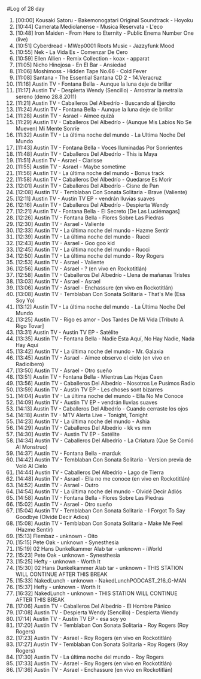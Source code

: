 #Log of 28 day

1. [00:00] Kousaki Satoru - Bakemonogatari Original Soundtrack - Hoyoku
1. [10:44] Camerata Mediolanense - Musica Reservata - L'eco
1. [10:48] Iron Maiden - From Here to Eternity - Public Enema Number One (live)
1. [10:51] Cyberdread - MWep0001 Roots Music - Jazzyfunk Mood
1. [10:55] Nek - La Vida Es - Comenzar De Cero
1. [10:59] Ellen Allien - Remix Collection - koax - apparat
1. [11:05] Nicho Hinojosa - En El Bar - Ansiedad
1. [11:06] Moshimoss - Hidden Tape No.66 - Cold Fever
1. [11:08] Santana - The Essential Santana CD 2 - 14.Veracruz
1. [11:16] Austin TV - Fontana Bella - Aunque la luna deje de brillar
1. [11:17] Austin TV - Despierta Wendy (Sencillo) - Arrostrar la metralla sereno (demo 28.8.2011)
1. [11:21] Austin TV - Caballeros Del Albedrío - Buscando al Ejército
1. [11:24] Austin TV - Fontana Bella - Aunque la luna deje de brillar
1. [11:28] Austin TV - Asrael - Aimee quizá
1. [11:29] Austin TV - Caballeros Del Albedrío - (Aunque Mis Labios No Se Mueven) Mi Mente Sonríe
1. [11:32] Austin TV - La última noche del mundo - La Ultima Noche Del Mundo
1. [11:43] Austin TV - Fontana Bella - Voces Iluminadas Por Sonrientes
1. [11:48] Austin TV - Caballeros Del Albedrío - This is Maya
1. [11:51] Austin TV - Asrael - Clarisse
1. [11:55] Austin TV - Asrael - Maybe sometime
1. [11:56] Austin TV - La última noche del mundo - Bonus track
1. [11:58] Austin TV - Caballeros Del Albedrío - Quedarse Es Morir
1. [12:01] Austin TV - Caballeros Del Albedrío - Cisne de Pan
1. [12:08] Austin TV - Temblaban Con Sonata Solitaria - Brave (Valiente)
1. [12:11] Austin TV - Austin TV EP - vendrán lluvias suaves
1. [12:16] Austin TV - Caballeros Del Albedrío - Despierta Wendy
1. [12:21] Austin TV - Fontana Bella - El Secreto [De Las Luciémagas]
1. [12:26] Austin TV - Fontana Bella - Flores Sobre Las Piedras
1. [12:30] Austin TV - Asrael - Valiente
1. [12:33] Austin TV - La última noche del mundo - Hazme Sentir
1. [12:39] Austin TV - La última noche del mundo - Rucci
1. [12:43] Austin TV - Asrael - Goo goo kid
1. [12:45] Austin TV - La última noche del mundo - Rucci
1. [12:50] Austin TV - La última noche del mundo - Roy Rogers
1. [12:53] Austin TV - Asrael - Valiente
1. [12:56] Austin TV - Asrael - ? (en vivo en Rockotitlán)
1. [12:58] Austin TV - Caballeros Del Albedrío - Llena de mañanas Tristes
1. [13:03] Austin TV - Asrael - Asrael
1. [13:06] Austin TV - Asrael - Enchassure (en vivo en Rockotitlán)
1. [13:08] Austin TV - Temblaban Con Sonata Solitaria - That's Me (Esa Soy Yo)
1. [13:12] Austin TV - La última noche del mundo - La Ùltima Noche Del Mundo
1. [13:25] Austin TV - Rigo es amor - Dos Tardes De Mi Vida [Tributo A Rigo Tovar]
1. [13:31] Austin TV - Austin TV EP - Satélite
1. [13:35] Austin TV - Fontana Bella - Nadie Esta Aquí, No Hay Nadie, Nada Hay Aquí
1. [13:42] Austin TV - La última noche del mundo - Mr. Galaxia
1. [13:45] Austin TV - Asrael - Aimee observo el cielo (en vivo en Radioibero)
1. [13:50] Austin TV - Asrael - Otro sueño
1. [13:51] Austin TV - Fontana Bella - Mientras Las Hojas Caen
1. [13:56] Austin TV - Caballeros Del Albedrío - Nosotros Le Pusimos Radio
1. [13:59] Austin TV - Austin TV EP - Les choses sont bizarres
1. [14:04] Austin TV - La última noche del mundo - Ella No Me Conoce
1. [14:09] Austin TV - Austin TV EP - vendrán lluvias suaves
1. [14:13] Austin TV - Caballeros Del Albedrío - Cuando cerraste los ojos
1. [14:18] Austin TV - MTV Alerta Live - Tonight, Tonight
1. [14:23] Austin TV - La última noche del mundo - Ashia
1. [14:29] Austin TV - Caballeros Del Albedrío - kk vs mm
1. [14:30] Austin TV - Austin TV EP - Satélite
1. [14:34] Austin TV - Caballeros Del Albedrío - La Criatura (Que Se Comió Al Monstruo)
1. [14:37] Austin TV - Fontana Bella - marduk
1. [14:42] Austin TV - Temblaban Con Sonata Solitaria - Version previa de Voló Al Cielo
1. [14:44] Austin TV - Caballeros Del Albedrío - Lago de Tierra
1. [14:48] Austin TV - Asrael - Ella no me conoce (en vivo en Rockotitlán)
1. [14:52] Austin TV - Asrael - Outro
1. [14:54] Austin TV - La última noche del mundo - Olvidé Decir Adiós
1. [14:58] Austin TV - Fontana Bella - Flores Sobre Las Piedras
1. [15:02] Austin TV - Asrael - Otro sueño
1. [15:04] Austin TV - Temblaban Con Sonata Solitaria - I Forgot To Say Goodbye (Olvidé Decir Adios)
1. [15:08] Austin TV - Temblaban Con Sonata Solitaria - Make Me Feel (Hazme Sentir)
1. [15:13] Flembaz - unknown - Oito
1. [15:15] Pete Oak - unknown - Synesthesia
1. [15:19] 02 Hans Dunkelkammer Alab tar - unknown - iWorld
1. [15:23] Pete Oak - unknown - Synesthesia
1. [15:25] Hefty - unknown - Worth It
1. [15:30] 02 Hans Dunkelkammer Alab tar - unknown - THIS STATION WILL CONTINUE AFTER THIS BREAK
1. [15:33] NakedLunch - unknown - NakedLunchPODCAST_216_G-MAN
1. [15:37] Hefty - unknown - Worth It
1. [16:32] NakedLunch - unknown - THIS STATION WILL CONTINUE AFTER THIS BREAK
1. [17:06] Austin TV - Caballeros Del Albedrío - El Hombre Pánico
1. [17:08] Austin TV - Despierta Wendy (Sencillo) - Despierta Wendy
1. [17:14] Austin TV - Austin TV EP - esa soy yo
1. [17:20] Austin TV - Temblaban Con Sonata Solitaria - Roy Rogers (Roy Rogers)
1. [17:23] Austin TV - Asrael - Roy Rogers (en vivo en Rockotitlán)
1. [17:27] Austin TV - Temblaban Con Sonata Solitaria - Roy Rogers (Roy Rogers)
1. [17:30] Austin TV - La última noche del mundo - Roy Rogers
1. [17:33] Austin TV - Asrael - Roy Rogers (en vivo en Rockotitlán)
1. [17:36] Austin TV - Asrael - Enchassure (en vivo en Rockotitlán)
